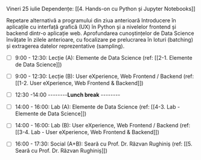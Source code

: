 Vineri 25 iulie
Dependențe:  [[4. Hands-on cu Python și Jupyter Notebooks]]

 Repetare alternativă a programului din ziua anterioară Introducere în aplicațile cu interfață grafică (UX) în Python și a nivelelor frontend și backend dintr-o aplicație web. Aprofundarea cunoștințelor de Data Science învățate în zilele anterioare, cu focalizare pe prelucrarea în loturi (batching) și extragerea datelor reprezentative (sampling). 

- [ ] 9:00 - 12:30: Lecție (A): Elemente de Data Science (ref: [[2-1. Elemente de Data Science]])
- [ ] 9:00 - 12:30: Lecție (B): User eXperience, Web Frontend / Backend (ref: [[1-2. User eXperience, Web Frontend & Backend]])

- [ ] 12:30 -14:00 --------**Lunch break** --------
 
- [ ] 14:00 - 16:00: Lab (A): Elemente de Data Science (ref: [[4-3. Lab - Elemente de Data Science]])
- [ ] 14:00 - 16:00: Lab (B):  User eXperience, Web Frontend / Backend (ref: [[3-4. Lab - User eXperience, Web Frontend & Backend]])
- [ ] 16:00 - 17:30: Social (A+B): Seară cu Prof. Dr. Răzvan Rughiniș (ref: [[5. Seară cu Prof. Dr. Răzvan Rughiniș]])